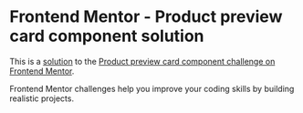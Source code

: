 # Frontend Mentor - Product preview card component solution

This is a [solution](https://luke-hoang.github.io/product-preview-component/) to the [Product preview card component challenge on Frontend Mentor](https://www.frontendmentor.io/challenges/product-preview-card-component-GO7UmttRfa). 

Frontend Mentor challenges help you improve your coding skills by building realistic projects. 
